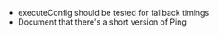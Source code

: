 - executeConfig should be tested for fallback timings
- Document that there's a short version of Ping